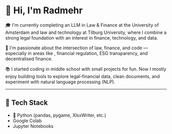 # 👋 Hi, I'm Radmehr

🎓 I'm currently completing an LLM in Law & Finance at the University of Amsterdam and law and technology at Tilburg University, where I combine a strong legal foundation with an interest in finance, technology, and data.

💼 I'm passionate about the intersection of law, finance, and code — especially in areas like , financial regulation, ESG transparency, and decentralised finance.

📚 I started coding in middle school with small projects for fun. Now I mostly enjoy building tools to explore legal-financial data, clean documents, and experiment with natural language processing (NLP).

---
## 🔧 Tech Stack
- 🐍 Python (pandas, pygame, XlsxWriter, etc.)
- Google Colab
- Jupyter Notebooks
